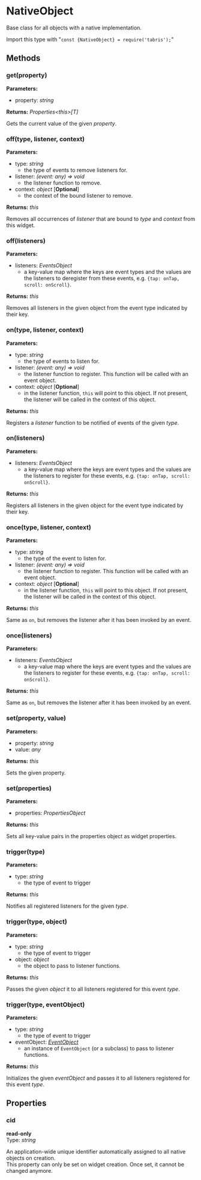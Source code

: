 ---
---
# NativeObject

Base class for all objects with a native implementation.

Import this type with "`const {NativeObject} = require('tabris');`"

## Methods

### get(property)


**Parameters:** 

- property: *string*

**Returns:** *Properties&lt;this&gt;[T]*

Gets the current value of the given *property*.

### off(type, listener, context)


**Parameters:** 

- type: *string*
  - the type of events to remove listeners for.
- listener: *(event: any) =&gt; void*
  - the listener function to remove.
- context: *object* [**Optional**]
  - the context of the bound listener to remove.

**Returns:** *this*

Removes all occurrences of *listener* that are bound to *type* and *context* from this widget.

### off(listeners)


**Parameters:** 

- listeners: *EventsObject*
  - a key-value map where the keys are event types and the values are the listeners to deregister from these events, e.g. `{tap: onTap, scroll: onScroll}`.

**Returns:** *this*

Removes all listeners in the given object from the event type indicated by their key.

### on(type, listener, context)


**Parameters:** 

- type: *string*
  - the type of events to listen for.
- listener: *(event: any) =&gt; void*
  - the listener function to register. This function will be called with an event object.
- context: *object* [**Optional**]
  - in the listener function, `this` will point to this object. If not present, the listener will be called in the context of this object.

**Returns:** *this*

Registers a *listener* function to be notified of events of the given *type*.

### on(listeners)


**Parameters:** 

- listeners: *EventsObject*
  - a key-value map where the keys are event types and the values are the listeners to register for these events, e.g. `{tap: onTap, scroll: onScroll}`.

**Returns:** *this*

Registers all listeners in the given object for the event type indicated by their key.

### once(type, listener, context)


**Parameters:** 

- type: *string*
  - the type of the event to listen for.
- listener: *(event: any) =&gt; void*
  - the listener function to register. This function will be called with an event object.
- context: *object* [**Optional**]
  - in the listener function, `this` will point to this object. If not present, the listener will be called in the context of this object.

**Returns:** *this*

Same as `on`, but removes the listener after it has been invoked by an event.

### once(listeners)


**Parameters:** 

- listeners: *EventsObject*
  - a key-value map where the keys are event types and the values are the listeners to register for these events, e.g. `{tap: onTap, scroll: onScroll}`.

**Returns:** *this*

Same as `on`, but removes the listener after it has been invoked by an event.

### set(property, value)


**Parameters:** 

- property: *string*
- value: *any*

**Returns:** *this*

Sets the given property.

### set(properties)


**Parameters:** 

- properties: *PropertiesObject*

**Returns:** *this*

Sets all key-value pairs in the properties object as widget properties.

### trigger(type)


**Parameters:** 

- type: *string*
  - the type of event to trigger

**Returns:** *this*

Notifies all registered listeners for the given *type*.

### trigger(type, object)


**Parameters:** 

- type: *string*
  - the type of event to trigger
- object: *object*
  - the object to pass to listener functions.

**Returns:** *this*

Passes the given *object* it to all listeners registered for this event *type*.

### trigger(type, eventObject)


**Parameters:** 

- type: *string*
  - the type of event to trigger
- eventObject: *[EventObject](EventObject.md)*
  - an instance of `EventObject` (or a subclass) to pass to listener functions.

**Returns:** *this*

Initializes the given *eventObject*  and passes it to all listeners registered for this event *type*.


## Properties

### cid


**read-only**<br/>
Type: *string*

An application-wide unique identifier automatically assigned to all native objects on creation.<br/>This property can only be set on widget creation. Once set, it cannot be changed anymore.

